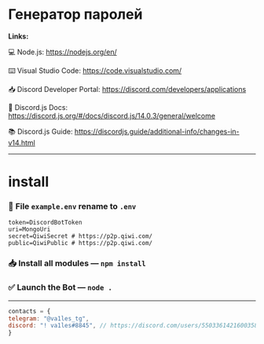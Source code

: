 # Генератор паролей

**Links:**

💻 Node.js: https://nodejs.org/en/<br>

⌨️ Visual Studio Code: https://code.visualstudio.com/

📥 Discord Developer Portal: https://discord.com/developers/applications

📑 Discord.js Docs: https://discord.js.org/#/docs/discord.js/14.0.3/general/welcome

📚 Discord.js Guide: https://discordjs.guide/additional-info/changes-in-v14.html

---
# install
### 📨 **File** `example.env` rename to `.env`
```Shell
token=DiscordBotToken
uri=MongoUri
secret=QiwiSecret # https://p2p.qiwi.com/
public=QiwiPublic # https://p2p.qiwi.com/
```

### 📥 Install all modules — `npm install`

### ✅ Launch the Bot — `node .`
---
```js
contacts = {
telegram: "@va1les_tg",
discord: "! va1les#8845", // https://discord.com/users/550336142160035840
}
```